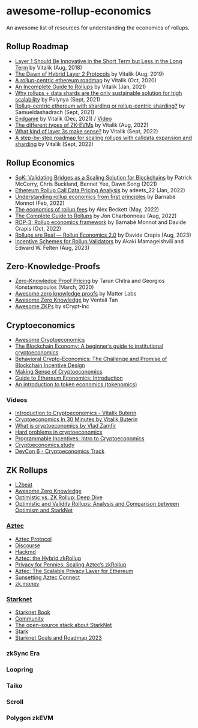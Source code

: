 # awesome-rollup-economics
An awesome list of resources for understanding the economics of rollups.

## Rollup Roadmap
- [Layer 1 Should Be Innovative in the Short Term but Less in the Long Term](https://vitalik.ca/general/2018/08/26/layer_1.html) by Vitalik (Aug, 2018)
- [The Dawn of Hybrid Layer 2 Protocols](https://vitalik.ca/general/2019/08/28/hybrid_layer_2.html) by Vitalik (Aug, 2019)
- [A rollup-centric ethereum roadmap](https://ethereum-magicians.org/t/a-rollup-centric-ethereum-roadmap/4698) by Vitalik (Oct, 2020)
- [An Incomplete Guide to Rollups](https://vitalik.ca/general/2021/01/05/rollup.html) by Vitalik (Jan, 2021)
- [Why rollups + data shards are the only sustainable solution for high scalability](https://polynya.medium.com/why-rollups-data-shards-are-the-only-sustainable-solution-for-high-scalability-c9aabd6fbb48) by Polynya (Sept, 2021)
- [Rollup-centric ethereum with sharding or rollup-centric sharding?](https://ethereum-magicians.org/t/rollup-centric-ethereum-with-sharding-or-rollup-centric-sharding/7159) by Samueldashadrach (Sept, 2021)
- [Endgame](https://vitalik.ca/general/2021/12/06/endgame.html) by Vitalik (Dec, 2021) / [Video](https://www.youtube.com/watch?v=b1m_PTVxD-s)
- [The different types of ZK-EVMs](https://vitalik.ca/general/2022/08/04/zkevm.html) by Vitalik (Aug, 2022)
- [What kind of layer 3s make sense?](https://vitalik.ca/general/2022/09/17/layer_3.html) by Vitalik (Sept, 2022)
- [A step-by-step roadmap for scaling rollups with calldata expansion and sharding](https://notes.ethereum.org/@vbuterin/data_sharding_roadmap) by Vitalik (Sept, 2022)
  
## Rollup Economics
- [SoK: Validating Bridges as a Scaling Solution for Blockchains](https://eprint.iacr.org/2021/1589.pdf) by Patrick McCorry, Chris Buckland, Bennet Yee, Dawn Song (2021)
- [Ethereum Rollup Call Data Pricing Analysis](https://forum.celestia.org/t/ethereum-rollup-call-data-pricing-analysis/141) by adeets_22 (Jan, 2022)
- [Understanding rollup economics from first principles](https://barnabe.substack.com/p/understanding-rollup-economics-from) by Barnabé Monnot (Feb, 2022)
- [The economics of rollup fees](https://www.alexbeckett.xyz/the-economics-for-rollup-fees/) by Alex Beckett (May, 2022)
- [The Complete Guide to Rollups](https://members.delphidigital.io/reports/the-complete-guide-to-rollups) by Jon Charbonneau (Aug, 2022)
- [ROP-3: Rollup economics framework](https://www.notion.so/561d6340ad174195a335af6cc4e66bb7?pvs=21) by Barnabé Monnot and Davide Crapis (Oct, 2022)
- [Rollups are Real — Rollup Economics 2.0](https://www.notion.so/2516079f62a745b598133a101ba5a3de?pvs=21) by Davide Crapis (Aug, 2023)
- [Incentive Schemes for Rollup Validators](https://arxiv.org/pdf/2308.02880.pdf) by Akaki Mamageishvili and Edward W. Felten (Aug, 2023)

## Zero-Knowledge-Proofs
- [Zero-Knowledge Proof Pricing](https://www.youtube.com/watch?v=G7UllXTcjm4) by Tarun Chitra and Georgios Konstantopoulos (March, 2020)
- [Awesome zero knowledge proofs](https://github.com/matter-labs/awesome-zero-knowledge-proofs) by Matter Labs
- [Awesome Zero Knowledge](https://github.com/ventali/awesome-zk) by Ventali Tan
- [Awesome ZKPs](https://github.com/sCrypt-Inc/awesome-zero-knowledge-proofs) by sCrypt-Inc
  
## Cryptoeconomics
- [Awesome Cryptoeconomics](https://github.com/jpantunes/awesome-cryptoeconomics) 
- [The Blockchain Economy: A beginner’s guide to institutional cryptoeconomics ](https://medium.com/cryptoeconomics-australia/the-blockchain-economy-a-beginners-guide-to-institutional-cryptoeconomics-64bf2f2beec4)
- [Behavioral Crypto-Economics: The Challenge and Promise of Blockchain Incentive Design](https://medium.com/lunar-ventures/behavioral-crypto-economics-6d8befbf2175)
- [Making Sense of Cryptoeconomics](https://medium.com/l4-media/making-sense-of-cryptoeconomics-c6455776669)
- [Guide to Ethereum Economics: Introduction](https://medium.com/@dcrapis/guide-to-ethereum-economics-introduction-abe89a873d09)
- [An introduction to token economics (tokenomics)](https://alexbeckett.medium.com/an-introduction-to-token-economics-tokenomics-c6eb9211778f)

### Videos
- [Introduction to Cryptoeconomics - Vitalik Buterin](https://www.youtube.com/watch?v=pKqdjaH1dRo)
- [Cryptoeconomics In 30 Minutes by Vitalik Buterin](https://www.youtube.com/watch?v=GQR1xjQn5Pg&t=539s)
- [What is cryptoeconomics by Vlad Zamfir](https://youtu.be/u6VSPD5TrP4?t=369)
- [Hard problems in cryptoeconomics](https://www.youtube.com/watch?v=p5qwbOkCZSc&t=2316s)
- [Programmable Incentives: Intro to Cryptoeconomics](https://www.youtube.com/watch?v=-alrVUv6E24&pp=ygUPY3J5cHRvZWNvbm9taWNz)
- [Cryptoeconomics.study](https://https://www.youtube.com/@cryptoeconomicsstudy1565/videos)
- [DevCon 6 - Cryptoeconomics Track](https://www.youtube.com/playlist?list=PLaM7G4Llrb7yylkSKf5Au_ZnxSnk7y_Vu)
  
## ZK Rollups
- [L2beat](https://l2beat.com/scaling/summary) 
- [Awesome Zero Knowledge](https://github.com/ventali/awesome-zk)
- [Optimistic vs. ZK Rollup: Deep Dive](https://blog.matter-labs.io/optimistic-vs-zk-rollup-deep-dive-ea141e71e075)
- [Optimistic and Validity Rollups: Analysis and Comparison between Optimism and StarkNet](https://arxiv.org/abs/2210.16610)
  
### [Aztec](https://aztec.network/)
- [Aztec Protocol](https://docs.aztec.network/)
- [Discourse](https://discourse.aztec.network/)
- [Hackmd](https://hackmd.io/@aztec-network?utm_source=preview-mode&utm_medium=rec)
- [Aztec: the Hybrid zkRollup](https://medium.com/aztec-protocol/aztec-the-hybrid-zkrollup-a90a197bf22e)
- [Privacy for Pennies: Scaling Aztec’s zkRollup](https://medium.com/aztec-protocol/privacy-for-pennies-scaling-aztecs-zkrollup-9f2b36615cc6)
- [Aztec: The Scalable Privacy Layer for Ethereum](https://knarb.mirror.xyz/Pwb2JCOUG5SPZw22Upu0OKVxBZh5lcstMlbaRd-MOy8)
- [Sunsetting Aztec Connect](https://medium.com/aztec-protocol/sunsetting-aztec-connect-a786edce5cae)
- [zk.money](https://aztec-protocol.gitbook.io/zk-money)

### [Starknet](https://www.starknet.io/en)
- [Starknet Book](https://book.starknet.io/)
- [Community](https://community.starknet.io/)
- [The open-source stack about StarkNet](https://web3rover.substack.com/p/the-open-source-stack-about-starknet)
- [Stark](https://starkware.co/stark/)
- [Starknet Goals and Roadmap 2023](https://www.starknet.io/en/posts/developers/starknet-goals-and-roadmap-2023)

### zkSync Era
### Loopring
### Taiko
### Scroll
### Polygon zkEVM

